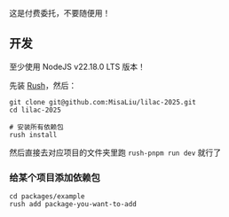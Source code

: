 这是付费委托，不要随便用！

## 开发

至少使用 NodeJS v22.18.0 LTS 版本！

先装 [Rush](https://rushjs.io/)，然后：

```shell
git clone git@github.com:MisaLiu/lilac-2025.git
cd lilac-2025

# 安装所有依赖包
rush install
```

然后直接去对应项目的文件夹里跑 `rush-pnpm run dev` 就行了

### 给某个项目添加依赖包

```shell
cd packages/example
rush add package-you-want-to-add
```
